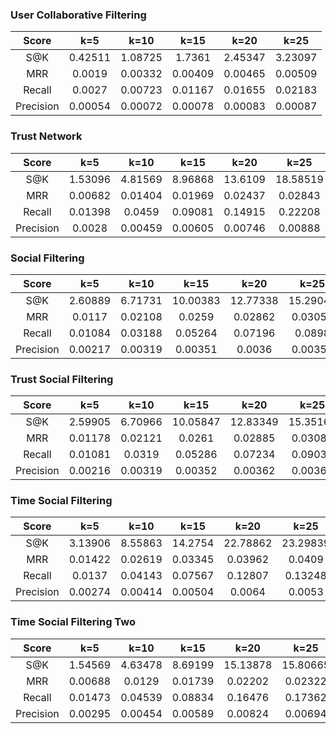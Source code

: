### User Collaborative Filtering

|Score|k=5|k=10|k=15|k=20|k=25|
|:-:|:-:|:-:|:-:|:-:|:-:|
|S@K|0.42511|1.08725|1.7361|2.45347|3.23097|
|MRR|0.0019|0.00332|0.00409|0.00465|0.00509|
|Recall|0.0027|0.00723|0.01167|0.01655|0.02183|
|Precision|0.00054|0.00072|0.00078|0.00083|0.00087|

### Trust Network

|Score|k=5|k=10|k=15|k=20|k=25|
|:-:|:-:|:-:|:-:|:-:|:-:|
|S@K|1.53096|4.81569|8.96868|13.6109|18.58519|
|MRR|0.00682|0.01404|0.01969|0.02437|0.02843|
|Recall|0.01398|0.0459|0.09081|0.14915|0.22208|
|Precision|0.0028|0.00459|0.00605|0.00746|0.00888|

### Social Filtering

|Score|k=5|k=10|k=15|k=20|k=25|
|:-:|:-:|:-:|:-:|:-:|:-:|
|S@K|2.60889|6.71731|10.00383|12.77338|15.29045|
|MRR|0.0117|0.02108|0.0259|0.02862|0.03058|
|Recall|0.01084|0.03188|0.05264|0.07196|0.0898|
|Precision|0.00217|0.00319|0.00351|0.0036|0.00359|

### Trust Social Filtering

|Score|k=5|k=10|k=15|k=20|k=25|
|:-:|:-:|:-:|:-:|:-:|:-:|
|S@K|2.59905|6.70966|10.05847|12.83349|15.35166|
|MRR|0.01178|0.02121|0.0261|0.02885|0.03083|
|Recall|0.01081|0.0319|0.05286|0.07234|0.09031|
|Precision|0.00216|0.00319|0.00352|0.00362|0.00361|

### Time Social Filtering

|Score|k=5|k=10|k=15|k=20|k=25|
|:-:|:-:|:-:|:-:|:-:|:-:|
|S@K|3.13906|8.55863|14.2754|22.78862|23.29839|
|MRR|0.01422|0.02619|0.03345|0.03962|0.0409|
|Recall|0.0137|0.04143|0.07567|0.12807|0.13248|
|Precision|0.00274|0.00414|0.00504|0.0064|0.0053|

### Time Social Filtering Two

|Score|k=5|k=10|k=15|k=20|k=25|
|:-:|:-:|:-:|:-:|:-:|:-:|
|S@K|1.54569|4.63478|8.69199|15.13878|15.80665|
|MRR|0.00688|0.0129|0.01739|0.02202|0.02322|
|Recall|0.01473|0.04539|0.08834|0.16476|0.17362|
|Precision|0.00295|0.00454|0.00589|0.00824|0.00694|


